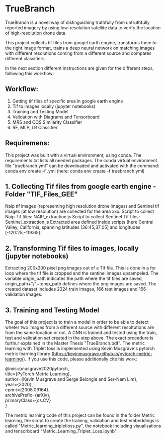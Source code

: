 # TrueBranch

TrueBranch is a novel way of distinguishing truthfully from untruthfully reported imagery by using low-resolution satellite data to verify the location of high-resolution drone data.

This project collects tif files from googel earth engine, transforms them to the right image format, trains a deep neural network on matching images with different resolutions coming from a different source and compares different classifiers.

In the next section different instructions are given for the different steps, following this workflow:

## Workflow:

1.	Getting tif files of specific area in google earth engine
2.	Tif to images locally (jupyter notebooks)
3.	Training and Testing Model
4.	Validation with Diagrams and Tensorboard
5.	MRS and COS Similarity Classifier 
6.	RF, MLP, LR Classifier

## Requiremens:
This project was built with a virtual environment, using conda. The requirements.txt lists all needed packages. 
The conda virtual environment file "truebranch.yml" can be downloaded and activated with the command: conda env create -f <environment-name>.yml (here: conda env create -f truebranch.yml)

## 1. Collecting Tif files from google earth engine - Folder "TIF_Files_GEE"
Naip tif images (representing high resolution drone images) and Sentinel tif images (at low resolution) are collected for the area xxx.
Script to collect Naip Tif files: NAIP_extraction.js 
Script to collect Sentinel Tif files: Sentinel_extraction.js
Extracted area defined inside scripts (here Central Valley, California, spanning latitudes [36:45;37:05] and longitudes [-120:25;-119:65].

## 2. Transforming Tif files to images, locally (jupyter notebooks)
Extracting 200x200 pixel png images out of a Tif file. This is done in a for loop where the tif file is cropped and the sentinel images upsampeled. The variable origin_path indicates the path where the tif files are saved, origin_path+"/"+temp_path defines where the png images are saved. The created dataset includes 2324 train images,
166 test images and 166 validation images.

## 3.	Training and Testing Model
The goal of this project is to train a model in order to be able to detect wheter two images from a different source with different resoltutions are from the same location or not. A CNN is trained and tested using the train, test and validation set created in the step above. The exact procedure is furthur explained in the Master Thesis "TrueBranch.pdf". The metric learning with Triplet loss is implemented using Kevin Musgrave's pytorch metric learning library (https://kevinmusgrave.github.io/pytorch-metric-learning/). If you use this code, please additionally cite his work:

@misc{musgrave2020pytorch, \
    title={PyTorch Metric Learning}, \
    author={Kevin Musgrave and Serge Belongie and Ser-Nam Lim}, \
    year={2020}, \
    eprint={2008.09164}, \
    archivePrefix={arXiv}, \
    primaryClass={cs.CV} \
}

The metric learning code of this project can be found in the folder Metric learning, the script to create the training, validation and test embeddings is called "Metric_learning_tripletloss.py", the notebook including visualisations and tensorboard "Metric_Learning_Triplet_Loss.ipynb".
